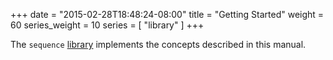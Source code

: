 +++
date = "2015-02-28T18:48:24-08:00"
title = "Getting Started"
weight = 60
series_weight = 10
series = [ "library" ]
+++

The `sequence` [library](https://github.com/trustpath/sequence) implements the concepts described in this manual.
